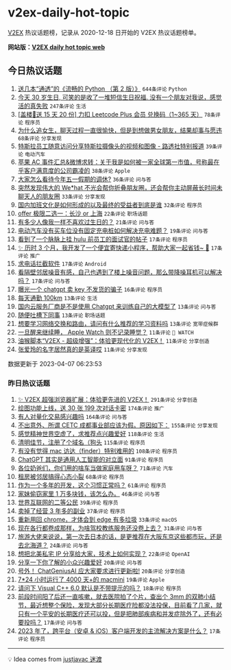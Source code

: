 # v2ex-daily-hot-topic

[V2EX](https://www.v2ex.com/) 热议话题榜，记录从 2020-12-18 日开始的 V2EX 热议话题榜单。

**网站版：[V2EX daily hot topic web](https://boojack.github.io/v2ex-daily-hot-topic-web/)**

## 今日热议话题

<!-- TODAY BEGIN -->

1. [送几本“通透”的《流畅的 Python （第 2 版）》](https://www.v2ex.com/t/930488) `644条评论` `Python`
1. [今天 30 岁生日, 可笑的是收了一堆短信生日祝福. 没有一个朋友对我说，感觉活的真失败](https://www.v2ex.com/t/930459) `247条评论` `生活`
1. [[盖楼🎁送 15 天 20 份] 力扣 Leetcode Plus 会员 兑换码（1~365 天）](https://www.v2ex.com/t/930487) `78条评论` `程序员`
1. [为什么追女生，聊天过程一直很愉快，但是到想做男女朋友，结果却事与愿违](https://www.v2ex.com/t/930435) `68条评论` `分享发现`
1. [特斯拉员工随意访问分享特斯拉摄像头的视频和图像 - 路透社特别报道](https://www.v2ex.com/t/930432) `39条评论` `电动汽车`
1. [苹果 AC 事件汇总&微博求转：关于我是如何被一家全球第一市值，号称最在乎客户满意度的公司霸凌的](https://www.v2ex.com/t/930511) `38条评论` `Apple`
1. [大家怎么看待今年五一假期的调休?](https://www.v2ex.com/t/930526) `36条评论` `问与答`
1. [突然发现伟大的 We*hat 不光会帮你折叠朋友圈，还会帮你主动屏蔽长时间未聊天人的朋友圈](https://www.v2ex.com/t/930532) `33条评论` `分享发现`
1. [国内加班文化是如何形成的以及最终的受益者到底是谁](https://www.v2ex.com/t/930504) `32条评论` `程序员`
1. [offer 极限二选一：长沙 or 上海](https://www.v2ex.com/t/930529) `22条评论` `职场话题`
1. [有多少人像我一样不喜欢过生日的？](https://www.v2ex.com/t/930521) `21条评论` `问与答`
1. [电动汽车没有买车位没有固定充电桩如何解决充电难题？](https://www.v2ex.com/t/930452) `19条评论` `问与答`
1. [看到了一个脉脉上挂 hulu 前员工的面试官的帖子](https://www.v2ex.com/t/930527) `17条评论` `程序员`
1. [✨ 历时 3 个月，我开发了一个便宜寄快递小程序，帮助大家一起省钱~ 🍻](https://www.v2ex.com/t/930493) `17条评论` `推广`
1. [求电话拦截软件](https://www.v2ex.com/t/930448) `17条评论` `Android`
1. [看隔壁邻居噪音有感，自己也遇到了楼上噪音问题，那么带降噪耳机可以解决吗？](https://www.v2ex.com/t/930444) `17条评论` `问与答`
1. [曝光一个 chatgpt 卖 key 不发货的骗子](https://www.v2ex.com/t/930463) `16条评论` `程序员`
1. [每天通勤 100km](https://www.v2ex.com/t/930553) `13条评论` `生活`
1. [国内云服务厂商是不是使用 Chatgpt 来训练自己的大模型了](https://www.v2ex.com/t/930474) `13条评论` `问与答`
1. [随便吐槽下同事](https://www.v2ex.com/t/930450) `13条评论` `职场话题`
1. [想要学习网络交换和路由，请问有什么推荐的学习资料吗](https://www.v2ex.com/t/930437) `13条评论` `宽带症候群`
1. [一旦醒来继续睡， Apple Watch 则不记录睡觉？](https://www.v2ex.com/t/930531) `11条评论` ` WATCH`
1. [油猴脚本“V2EX - 超级增强”：体验更现代化的 V2EX！](https://www.v2ex.com/t/930514) `11条评论` `分享创造`
1. [张爱玲的名字居然真的是英译哎](https://www.v2ex.com/t/930440) `11条评论` `分享发现`

数据更新于 2023-04-07 06:23:53

<!-- TODAY END -->

### 昨日热议话题

<!-- YESTERDAY BEGIN -->

1. [✨ V2EX 超强浏览器扩展：体验更先进的 V2EX！](https://www.v2ex.com/t/930155) `291条评论` `分享创造`
1. [绘图功能上线，送 30 张 199 次对话卡密](https://www.v2ex.com/t/930125) `174条评论` `推广`
1. [有人对量化交易感兴趣吗](https://www.v2ex.com/t/930302) `164条评论` `问与答`
1. [不出意外、所谓 CETC 成都事业部应该为假。原因如下：](https://www.v2ex.com/t/930215) `155条评论` `分享发现`
1. [感觉精神世界空虚了，求推荐点兴趣爱好](https://www.v2ex.com/t/930191) `118条评论` `生活`
1. [清明佳节，注册了个域名（狗头](https://www.v2ex.com/t/930265) `115条评论` `程序员`
1. [有没有觉得 mac 访达（finder）特别难用的](https://www.v2ex.com/t/930250) `108条评论` `程序员`
1. [ChatGPT 其实是通用人工智能的对立面](https://www.v2ex.com/t/930154) `91条评论` `程序员`
1. [各位奶爸们，你们用的啥车当做家庭用车呀？](https://www.v2ex.com/t/930129) `71条评论` `汽车`
1. [租房被邻居搞得心态小裂](https://www.v2ex.com/t/930348) `68条评论` `程序员`
1. [作为一个多年的开发，这个习惯正常吗？](https://www.v2ex.com/t/930131) `61条评论` `程序员`
1. [家妹偷窃家里 1 万多块钱，该怎么办。](https://www.v2ex.com/t/930413) `46条评论` `问与答`
1. [世界互联网的二等公民](https://www.v2ex.com/t/930410) `39条评论` `程序员`
1. [卖掉了经营 3 年多的副业](https://www.v2ex.com/t/930239) `37条评论` `程序员`
1. [重新用回 chrome，才体会到 edge 有多垃圾](https://www.v2ex.com/t/930389) `33条评论` `macOS`
1. [现在各行都卷成那样，为啥驾校教练服务还没卷上去？](https://www.v2ex.com/t/930314) `31条评论` `问与答`
1. [旅游大佬来说说，第一次去日本的话，是更推荐在大阪东京这些都市玩，还是去北海道？](https://www.v2ex.com/t/930208) `24条评论` `问与答`
1. [想把北美私宅 IP 分享给大家，技术上如何实现？](https://www.v2ex.com/t/930380) `22条评论` `OpenAI`
1. [分享一下你了解的小众兴趣爱好](https://www.v2ex.com/t/930351) `20条评论` `问与答`
1. [号外！ ChatGeniusAI 应大家要求进行更新啦!](https://www.v2ex.com/t/930122) `20条评论` `分享创造`
1. [7*24 小时运行了 4000 天+的 macmini](https://www.v2ex.com/t/930184) `19条评论` `Apple`
1. [请问下 Visual C++ 6.0 默认是不带提示的吗？](https://www.v2ex.com/t/930264) `18条评论` `程序员`
1. [前段时间阳了后还一直咳嗽，就去医院拍了个片，查出个 3mm 的双肺小结节，最近想整个保险，发现大部分长期医疗险都没法投保，目前看了几家，就只有一个平安的长期医疗还可以投，但是把肺部疾病和并发症除外了，还有必要投吗？](https://www.v2ex.com/t/930218) `17条评论` `问与答`
1. [2023 年了，跨平台（安卓 & iOS）客户端开发的主流解决方案是什么？](https://www.v2ex.com/t/930145) `17条评论` `程序员`

<!-- YESTERDAY END -->

---

💡 Idea comes from [justjavac 迷渡](https://github.com/justjavac/)
